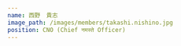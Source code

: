 ```yaml
---
name: 西野　貴志
image_path: /images/members/takashi.nishino.jpg
position: CNO (Chief नमस्ते Officer)
---
```


